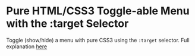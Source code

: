 Pure HTML/CSS3 Toggle-able Menu with the :target Selector
===========

Toggle (show/hide) a menu with pure CSS3 using the `:target` selector. Full explanation [here](https://beehive.codes/blog/no-javascript-tabs-lightboxes-or-hide-display)